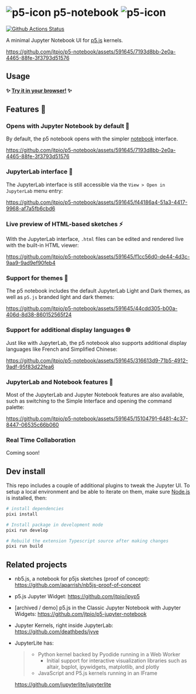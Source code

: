 # ![p5-icon](./favicon.ico) p5-notebook ![p5-icon](./favicon.ico)

[![Github Actions Status](https://github.com/jtpio/p5-notebook/workflows/Build/badge.svg)](https://github.com/jtpio/p5-notebook/actions)

A minimal Jupyter Notebook UI for [p5.js](https://p5js.org) kernels.

https://github.com/jtpio/p5-notebook/assets/591645/7193d8bb-2e0a-4465-88fe-3f3793d51576

## Usage

**✨ [Try it in your browser!](https://p5nb.vercel.app/) ✨**

## Features 🎁

### Opens with Jupyter Notebook by default 📒

By default, the p5 notebook opens with the simpler [notebook](https://github.com/jupyter/notebook) interface.

https://github.com/jtpio/p5-notebook/assets/591645/7193d8bb-2e0a-4465-88fe-3f3793d51576

### JupyterLab interface 🧪

The JupyterLab interface is still accessible via the `View > Open in JupyterLab` menu entry:

https://github.com/jtpio/p5-notebook/assets/591645/f44186a4-51a3-4417-9968-af7a5fb6cbd6

### Live preview of HTML-based sketches ⚡

With the JupyterLab interface, `.html` files can be edited and rendered live with the built-in HTML viewer:

https://github.com/jtpio/p5-notebook/assets/591645/f1cc56d0-de44-4d3c-9aa9-9ad9ef90feb4

### Support for themes 🌈

The p5 notebook includes the default JupyterLab Light and Dark themes, as well as `p5.js` branded light and dark themes:

https://github.com/jtpio/p5-notebook/assets/591645/44cdd305-b00a-406d-8d38-860152565f24

### Support for additional display languages 🌐

Just like with JupyterLab, the p5 notebook also supports additional display languages like French and Simplified Chinese:

https://github.com/jtpio/p5-notebook/assets/591645/316613d9-71b5-4912-9adf-95f83d22fea6

### JupyterLab and Notebook features 🎨

Most of the JupyterLab and Jupyter Notebook features are also available, such as switching to the Simple Interface and opening the command palette:

https://github.com/jtpio/p5-notebook/assets/591645/15104791-6481-4c37-8447-06535c66b060

### Real Time Collaboration

Coming soon!

## Dev install

This repo includes a couple of additional plugins to tweak the Jupyter UI. To setup a local environment and be able to iterate on them, make sure [Node.js](https://nodejs.org) is installed, then:

```bash
# install dependencies
pixi install

# Install package in development mode
pixi run develop

# Rebuild the extension Typescript source after making changes
pixi run build
```

## Related projects

- nb5.js, a notebook for p5js sketches (proof of concept): https://github.com/aparrish/nb5js-proof-of-concept
- p5.js Jupyter Widget: https://github.com/jtpio/ipyp5
- [archived / demo] p5.js in the Classic Jupyter Notebook with Jupyter Widgets: https://github.com/jtpio/p5-jupyter-notebook
- Jupyter Kernels, right inside JupyterLab: https://github.com/deathbeds/jyve
- JupyterLite has:

  > - Python kernel backed by Pyodide running in a Web Worker
  >   - Initial support for interactive visualization libraries such as altair, bqplot, ipywidgets, matplotlib, and plotly
  > - JavaScript and P5.js kernels running in an IFrame

  https://github.com/jupyterlite/jupyterlite
